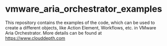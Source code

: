 # vmware_aria_orchestrator_examples

This repository contains the examples of the code, which can be used to create a different objects, like Action Element, Workflows, etc. in VMware Aria Orchestrator.
More details can be found at <https://www.clouddepth.com>
